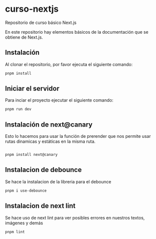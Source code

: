 # curso-nextjs

Repositorio de curso básico Next.js

En este repositorio hay elementos básicos de la documentación que se obtiene de Next.js.

## Instalación

Al clonar el repositorio, por favor ejecuta el siguiente comando:

```bash
pnpm install
```

## Iniciar el servidor

Para inciar el proyecto ejecutar el siguiente comando:

```bash
pnpm run dev
```

## Instalación de next@canary 

Esto lo hacemos para usar la función de prerender que nos permite usar 
rutas dinamicas y estáticas en la misma ruta. 

```bash

pnpm install next@canary 
```
## Instalacion de debounce

Se hace la instalacion de la libreria para el debounce

```bash
pnpm i use-debounce
```
## Instalacion de next lint

Se hace uso de next lint para ver posibles errores en nuestros textos, imágenes y demás

```bash
pnpm lint
```